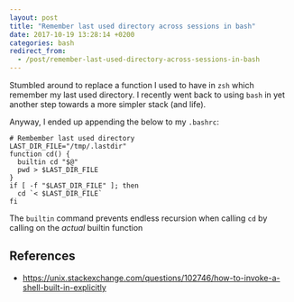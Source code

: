 ```yaml
---
layout: post
title: "Remember last used directory across sessions in bash"
date: 2017-10-19 13:28:14 +0200
categories: bash
redirect_from:
  - /post/remember-last-used-directory-across-sessions-in-bash
---
```


Stumbled around to replace a function I used to have in `zsh` which remember my last used directory. I recently went back to using `bash` in yet another step towards a more simpler stack (and life).

Anyway, I ended up appending the below to my `.bashrc`:

    # Rembember last used directory
    LAST_DIR_FILE="/tmp/.lastdir"
    function cd() {
      builtin cd "$@"
      pwd > $LAST_DIR_FILE
    }
    if [ -f "$LAST_DIR_FILE" ]; then
      cd `< $LAST_DIR_FILE` 
    fi

The `builtin` command prevents endless recursion when calling `cd` by calling on the *actual* builtin function

## References
- https://unix.stackexchange.com/questions/102746/how-to-invoke-a-shell-built-in-explicitly